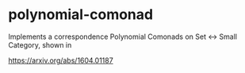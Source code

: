 # polynomial-comonad

Implements a correspondence Polynomial Comonads on Set ↔ Small Category, shown in

https://arxiv.org/abs/1604.01187
